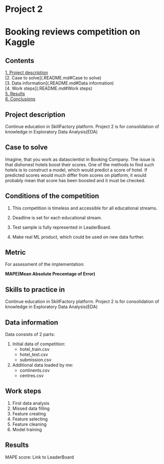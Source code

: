 
#  Project 2
#  Booking reviews competition on Kaggle

## Contents 
[1. Project description](https://github.com/DSminer/SFDS_hometasks/blob/main/Project_2/README(1).md#Project_description)  
[2. Case to solve](.README.md#Case to solve)  
[3. Data information](.README.md#Data information)  
[4. Work steps](.README.md#Work steps)   
[5. Results](.README.md#Results)    
[6. Conclusions](.README.md#Conclusions)

## Project description

Continue education in SkillFactory platform. Project 2 is for consolidation of knowledge in Exploratory Data Analysis(EDA)


## Case to solve

Imagine, that you work as datascientist in Booking Company. 
The issue is that dishonest hotels boost their scores.
One of the methods to find such hotels is to construct a model, which would predict a score of hotel.
If predicted scores would much differ from scores on platform, it would probably mean that score has been boosted and it must be checked.
##  Conditions of the competition

1. This competition is timeless and accessible for all educational streams.

2. Deadline is set for each educational stream.

3. Test sample is fully represented in LeaderBoard.

4. Make real ML product, which could be used on new data further.

## Metric

For assessment of the implementation:

**MAPE(Mean Absolute Precentage of Error)**
## Skills to practice in

Continue education in SkillFactory platform. 
Project 2 is for consolidation of knowledge in Exploratory Data Analysis(EDA)
## Data information

Data consists of 2 parts:
1. Initial data of competition:
    * hotel_train.csv 
    * hotel_test.csv
    * submission.csv
2. Additional data loaded by me:
    * continents.csv
    * centres.csv

## Work steps

1. First data analysis
2. Missed data filling
3. Feature creating
4. Feature selecting
5. Feature cleaning
6. Model training
## Results

MAPE score: 
Link to LeaderBoard
